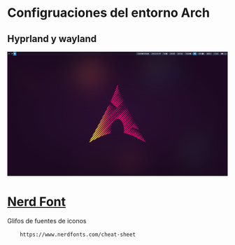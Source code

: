 # Configruaciones del entorno Arch

## Hyprland y wayland

![](/assets/cap1.png)

# [Nerd Font](https://www.nerdfonts.com/cheat-sheet)

Glifos de fuentes de iconos

```
    https://www.nerdfonts.com/cheat-sheet
```
